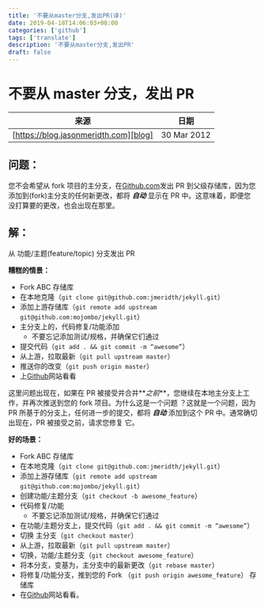 ```yaml
---
title: '不要从master分支,发出PR(译)'
date: 2019-04-18T14:06:03+08:00
categories: ['github']
tags: ['translate']
description: '不要从master分支,发出PR'
draft: false
---
```


# 不要从 master 分支，发出 PR

| 来源                                  | 日期        |
| ------------------------------------- | ----------- |
| [https://blog.jasonmeridth.com][blog] | 30 Mar 2012 |

[blog]: https://blog.jasonmeridth.com/posts/do-not-issue-pull-requests-from-your-master-branch/

## **问题：**

您不会希望从 fork 项目的主分支，在[Github.com](http://github.com)发出 PR 到父级存储库，因为您添加到(fork)主分支的任何新更改，都将 **_自动_** 显示在 PR 中。这意味着，即便您没打算要的更改，也会出现在那里。

## **解：**

从 功能/主题(feature/topic) 分支发出 PR

**糟糕的情景：**

- Fork ABC 存储库
- 在本地克隆（`git clone git@github.com:jmeridth/jekyll.git`）
- 添加上游存储库（`git remote add upstream git@github.com:mojombo/jekyll.git`）
- 主分支上的，代码修复/功能添加
  - 不要忘记添加测试/规格，并确保它们通过
- 提交代码（`git add . && git commit -m “awesome”`）
- 从上游，拉取最新（`git pull upstream master`）
- 推送你的改变（`git push origin master`）
- 上[Github](http://github.com)网站看看

这里问题出现在，如果在 PR 被接受并合并**_之前_**，您继续在本地主分支上工作，并再次推送到您的 fork 项目。为什么这是一个问题 ？这就是一个问题，因为 PR 所基于的分支上，任何进一步的提交，都将 **_自动_** 添加到这个 PR 中。通常确切出现在，PR 被接受之前，请求您修复 它。

**好的场景：**

- Fork ABC 存储库
- 在本地克隆（`git clone git@github.com:jmeridth/jekyll.git`）
- 添加上游存储库（`git remote add upstream git@github.com:mojombo/jekyll.git`）
- 创建功能/主题分支（`git checkout -b awesome_feature`）
- 代码修复/功能
  - 不要忘记添加测试/规格，并确保它们通过
- 在功能/主题分支上，提交代码（`git add . && git commit -m “awesome”`）
- 切换 主分支（`git checkout master`）
- 从上游，拉取最新（`git pull upstream master`）
- 切换，功能/主题分支（`git checkout awesome_feature`）
- 将本分支，变基为，主分支中的最新更改（`git rebase master`）
- 将修复/功能分支，推到您的 Fork （`git push origin awesome_feature`） 存储库
- 在[Github](http://github.com)网站看看。
